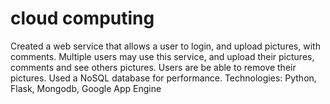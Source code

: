 # cloud computing

Created a web service that allows a user to login, and upload pictures, with comments. Multiple users may use this service, and upload their pictures, comments and see others pictures. Users are be able to remove their pictures. Used a NoSQL database for performance.
Technologies: Python, Flask, Mongodb, Google App Engine
